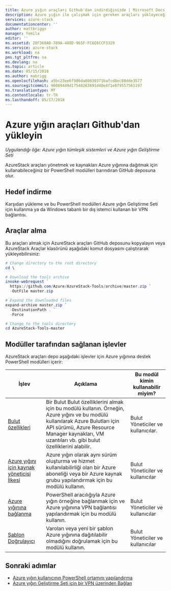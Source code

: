 ```yaml
---
title: Azure yığın araçları Github'dan indirdiğinizde | Microsoft Docs
description: Azure yığın ile çalışmak için gereken araçları yükleyeceğinizi öğrenin.
services: azure-stack
documentationcenter: ''
author: mattbriggs
manager: femila
editor: ''
ms.assetid: 28F360AD-789A-488D-965F-FC6E6CCF3329
ms.service: azure-stack
ms.workload: na
pms.tgt_pltfrm: na
ms.devlang: na
ms.topic: article
ms.date: 05/15/2018
ms.author: mabrigg
ms.openlocfilehash: a5bc23ee6f986da80630371bafcd8ec80dde3577
ms.sourcegitcommit: 96089449d17548263691d40e4f1e8f9557561197
ms.translationtype: MT
ms.contentlocale: tr-TR
ms.lasthandoff: 05/17/2018
---
```

# <a name="download-azure-stack-tools-from-github"></a>Azure yığın araçları Github'dan yükleyin

*Uygulandığı öğe: Azure yığın tümleşik sistemleri ve Azure yığın Geliştirme Seti*

AzureStack araçları yönetmek ve kaynakları Azure yığınına dağıtmak için kullanabileceğiniz bir PowerShell modülleri barındıran GitHub deposuna olur.

## <a name="download-targets"></a>Hedef indirme

Karşıdan yükleme ve bu PowerShell modülleri Azure yığın Geliştirme Seti için kullanma ya da Windows tabanlı bir dış istemci kullanan bir VPN bağlantısı.

## <a name="how-to-get-the-tools"></a>Araçlar alma

Bu araçları almak için AzureStack araçları GitHub deposunu kopyalayın veya AzureStack Araçlar klasörünü aşağıdaki komut dosyasını çalıştırarak yükleyebilirsiniz:

```PowerShell
# Change directory to the root directory
cd \

# Download the tools archive
invoke-webrequest `
  https://github.com/Azure/AzureStack-Tools/archive/master.zip `
  -OutFile master.zip

# Expand the downloaded files
expand-archive master.zip `
  -DestinationPath . `
  -Force

# Change to the tools directory
cd AzureStack-Tools-master

```

## <a name="functionalities-provided-by-the-modules"></a>Modüller tarafından sağlanan işlevler

AzureStack araçları depo aşağıdaki işlevler için Azure yığınına destek PowerShell modülleri içerir:

| İşlev | Açıklama | Bu modül kimin kullanabilir miyim? |
| --- | --- | --- |
| [Bulut özellikleri](azure-stack-validate-templates.md) | Bir Bulut Bulut özelliklerini almak için bu modülü kullanın. Örneğin, Azure yığını ve bu modülü kullanılarak Azure Bulutları için API sürümü, Azure Resource Manager kaynakları, VM uzantıları vb. gibi bulut özelliklerini alabilir. | Bulut Yöneticiler ve kullanıcılar. |
| [Azure yığını için kaynak yöneticisi İlkesi](azure-stack-policy-module.md) | Azure yığın olarak aynı sürüm oluşturma ve hizmet kullanılabilirliği olan bir Azure aboneliği veya bir Azure kaynak grubu yapılandırmak için bu modülü kullanın. | Bulut Yöneticiler ve kullanıcılar |
| [Azure yığınına bağlanma](azure-stack-connect-azure-stack.md) | PowerShell aracılığıyla Azure yığın örneğine bağlanmak için ve Azure yığınına VPN bağlantısı yapılandırmak için bu modülü kullanın. | Bulut Yöneticiler ve kullanıcılar |
| [Şablon Doğrulayıcı](azure-stack-validate-templates.md) | Varolan veya yeni bir şablon Azure yığınına dağıtılabilir olmadığını doğrulamak için bu modülü kullanın. | Bulut Yöneticiler ve kullanıcılar |

## <a name="next-steps"></a>Sonraki adımlar

* [Azure yığın kullanıcının PowerShell ortamını yapılandırma](azure-stack-powershell-configure-user.md)
* [Azure yığın Geliştirme Seti için bir VPN üzerinden Bağlan](azure-stack-connect-azure-stack.md)
